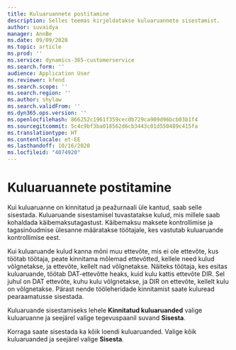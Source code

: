 ```yaml
---
title: Kuluaruannete postitamine
description: Selles teemas kirjeldatakse kuluaruannete sisestamist.
author: suvaidya
manager: AnnBe
ms.date: 09/09/2020
ms.topic: article
ms.prod: ''
ms.service: dynamics-365-customerservice
ms.search.form: ''
audience: Application User
ms.reviewer: kfend
ms.search.scope: ''
ms.search.region: ''
ms.author: shylaw
ms.search.validFrom: ''
ms.dyn365.ops.version: ''
ms.openlocfilehash: 866252c1961f359cecdb729ca909d96bcb03b1f4
ms.sourcegitcommit: 5c4c9bf3ba018562d6cb3443c01d550489c415fa
ms.translationtype: HT
ms.contentlocale: et-EE
ms.lasthandoff: 10/16/2020
ms.locfileid: "4074920"
---
```

# <a name="post-expense-reports"></a>Kuluaruannete postitamine

Kui kuluaruanne on kinnitatud ja peažurnaali üle kantud, saab selle sisestada. Kuluaruande sisestamisel tuvastatakse kulud, mis millele saab kohaldada käibemaksutagastust. Käibemaksu maksete kontrollimise ja tagasinõudmise ülesanne määratakse töötajale, kes vastutab kuluaruande kontrollimise eest.

Kui kuluaruande kulud kanna mõni muu ettevõte, mis ei ole ettevõte, kus töötab töötaja, peate kinnitama mõlemad ettevõtted, kellele need kulud võlgnetakse, ja ettevõte, kellelt nad võlgnetakse. Näiteks töötaja, kes esitas kuluaruande, töötab DAT-ettevõtte heaks, kuid kulu kattis ettevõte DIR. Sel juhul on DAT ettevõte, kuhu kulu võlgnetakse, ja DIR on ettevõte, kellelt kulu on võlgnetakse. Pärast nende tööleheridade kinnitamist saate kuluread pearaamatusse sisestada.

Kuluaruande sisestamiseks lehele **Kinnitatud kuluaruanded** valige kuluaruanne ja seejärel valige tegevuspaanil suvand **Sisesta**.

Korraga saate sisestada ka kõik loendi kuluaruanded. Valige kõik kuluaruanded ja seejärel valige **Sisesta**.
